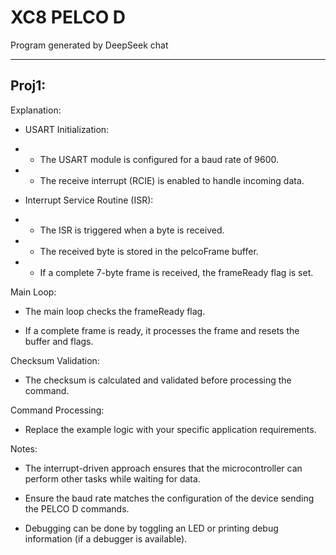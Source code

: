 # XC8 PELCO D
Program generated by DeepSeek chat

-----

## Proj1:

Explanation:
- USART Initialization:

- - The USART module is configured for a baud rate of 9600.

- - The receive interrupt (RCIE) is enabled to handle incoming data.

- Interrupt Service Routine (ISR):

- - The ISR is triggered when a byte is received.

- - The received byte is stored in the pelcoFrame buffer.

- - If a complete 7-byte frame is received, the frameReady flag is set.

Main Loop:

- The main loop checks the frameReady flag.

- If a complete frame is ready, it processes the frame and resets the buffer and flags.

Checksum Validation:

- The checksum is calculated and validated before processing the command.

Command Processing:

- Replace the example logic with your specific application requirements.

Notes:
- The interrupt-driven approach ensures that the microcontroller can perform other tasks while waiting for data.

- Ensure the baud rate matches the configuration of the device sending the PELCO D commands.

- Debugging can be done by toggling an LED or printing debug information (if a debugger is available).

